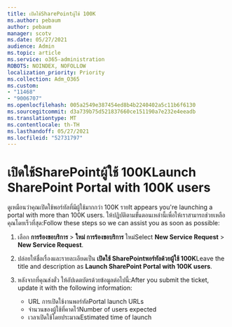```yaml
---
title: เปิดใช้SharePointผู้ใช้ 100K
ms.author: pebaum
author: pebaum
manager: scotv
ms.date: 05/27/2021
audience: Admin
ms.topic: article
ms.service: o365-administration
ROBOTS: NOINDEX, NOFOLLOW
localization_priority: Priority
ms.collection: Adm_O365
ms.custom:
- "11468"
- "9006707"
ms.openlocfilehash: 005a2549e387454ed8b4b2240402a5c11b6f6130
ms.sourcegitcommit: d3a739b75d521837660ce151190a7e232e4eeadb
ms.translationtype: MT
ms.contentlocale: th-TH
ms.lasthandoff: 05/27/2021
ms.locfileid: "52731797"
---
```

# <a name="launch-sharepoint-portal-with-100k-users"></a><span data-ttu-id="71eae-102">เปิดใช้SharePointผู้ใช้ 100K</span><span class="sxs-lookup"><span data-stu-id="71eae-102">Launch SharePoint Portal with 100K users</span></span>

<span data-ttu-id="71eae-103">ดูเหมือนว่าคุณเปิดใช้พอร์ทัลที่มีผู้ใช้มากกว่า 100K ราย</span><span class="sxs-lookup"><span data-stu-id="71eae-103">It appears you're launching a portal with more than 100K users.</span></span> <span data-ttu-id="71eae-104">ให้ปฏิบัติตามขั้นตอนเหล่านี้เพื่อให้เราสามารถช่วยเหลือคุณโดยเร็วที่สุด:</span><span class="sxs-lookup"><span data-stu-id="71eae-104">Follow these steps so we can assist you as soon as possible:</span></span>

1. <span data-ttu-id="71eae-105">เลือก **การร้องขอบริการ**  >  **ใหม่ การร้องขอบริการ** ใหม่</span><span class="sxs-lookup"><span data-stu-id="71eae-105">Select **New Service Request** > **New Service Request**.</span></span>

1. <span data-ttu-id="71eae-106">ปล่อยให้ชื่อเรื่องและรายละเอียดเป็น **เปิดใช้ SharePointพอร์ทัลด้วยผู้ใช้ 100K**</span><span class="sxs-lookup"><span data-stu-id="71eae-106">Leave the title and description as **Launch SharePoint Portal with 100K users**.</span></span>

1. <span data-ttu-id="71eae-107">หลังจากที่คุณส่งตั๋ว ให้อัปเดตบัตรด้วยข้อมูลต่อไปนี้:</span><span class="sxs-lookup"><span data-stu-id="71eae-107">After you submit the ticket, update it with the following information:</span></span>

    - <span data-ttu-id="71eae-108">URL การเปิดใช้งานพอร์ทัล</span><span class="sxs-lookup"><span data-stu-id="71eae-108">Portal launch URLs</span></span> 
    - <span data-ttu-id="71eae-109">จํานวนของผู้ใช้ที่คาดไว้</span><span class="sxs-lookup"><span data-stu-id="71eae-109">Number of users expected</span></span> 
    - <span data-ttu-id="71eae-110">เวลาเปิดใช้โดยประมาณ</span><span class="sxs-lookup"><span data-stu-id="71eae-110">Estimated time of launch</span></span> 
